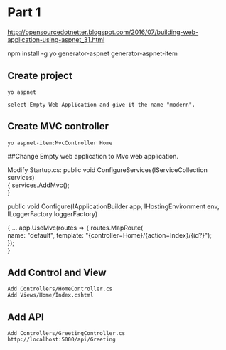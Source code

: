 # Part 1
http://opensourcedotnetter.blogspot.com/2016/07/building-web-application-using-aspnet_31.html

npm install -g yo generator-aspnet generator-aspnet-item


## Create project
    yo aspnet

    select Empty Web Application and give it the name "modern".

## Create MVC controller
    yo aspnet-item:MvcController Home

##Change Empty web application to Mvc web application. 

Modify Startup.cs:
public void ConfigureServices(IServiceCollection services)       
{ 
    services.AddMvc();       
}
 
public void Configure(IApplicationBuilder app, IHostingEnvironment env, ILoggerFactory loggerFactory)
         
{
   ...
   app.UseMvc(routes => {
        routes.MapRoute(    
             name: "default",
             template: "{controller=Home}/{action=Index}/{id?}");          
        });   
}

## Add Control and View
    Add Controllers/HomeController.cs
    Add Views/Home/Index.cshtml
## Add API
    Add Controllers/GreetingController.cs
    http://localhost:5000/api/Greeting
    